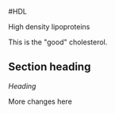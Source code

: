 #HDL

High density lipoproteins

This is the "good" cholesterol.

## Section heading
_Heading_

More changes here
